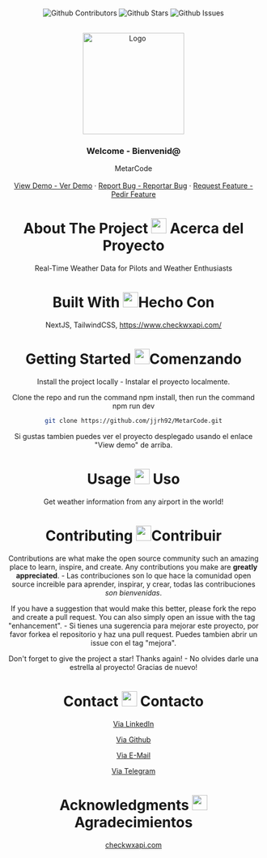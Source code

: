 <br />

<div align="center">

![Github Contributors](https://img.shields.io/github/contributors/jjrh92/MetarCode)
![Github Stars](https://img.shields.io/github/stars/jjrh92/MetarCode)
![Github Issues](https://img.shields.io/github/issues-raw/jjrh92/MetarCode)

<!-- PROJECT LOGO -->
<br />
<div align="center">
  <a href="https://github.com/jjrh92/MetarCode">
    <img src="https://aviationweek.com/sites/default/files/styles/crop_freeform/public/2020-05/2._atlanta_tower_atl_joe_pries.jpg?itok=jk1xv6Ww" alt="Logo" width="200" height="200">
  </a>

<h3 align="center">Welcome - Bienvenid@</h3>

  <p align=center">
    MetarCode
    <br />
    <br />
    <a href="https://metarcode.julioreyes.dev/">View Demo - Ver Demo</a>
    ·
    <a href="https://github.com/jjrh92/MetarCode/issues">Report Bug - Reportar Bug</a>
    ·
    <a href="https://github.com/jjrh92/MetarCode/issues">Request Feature - Pedir Feature</a>
  </p>
</div>

<!-- ABOUT THE PROJECT -->

<h1 align="center"> 
About The Project <img src="https://media2.giphy.com/media/4ZrRpqbSaWoyZYRoCd/giphy.gif" width="30px"> Acerca del Proyecto
</h1>

Real-Time Weather Data for Pilots and Weather Enthusiasts

<h1 align="center"> 
Built With <img src="https://media0.giphy.com/media/uhQuegHFqkVYuFMXMQ/giphy.gif" width="30px">Hecho Con
</h1>

NextJS, TailwindCSS, https://www.checkwxapi.com/

<!-- GETTING STARTED -->
<h1 align="center"> 
Getting Started <img src="https://media1.giphy.com/media/QvpqIQAAl66EfoTJj8/giphy.gif" width="30px">Comenzando
</h1>

Install the project locally - Instalar el proyecto localmente. 

Clone the repo and run the command npm install, then run the command npm run dev
   ```sh
   git clone https://github.com/jjrh92/MetarCode.git
   ```

Si gustas tambien puedes ver el proyecto desplegado usando el enlace "View demo" de arriba.

<!-- USAGE EXAMPLES -->
<h1 align="center"> 
Usage <img src="https://media4.giphy.com/media/v1.Y2lkPTc5MGI3NjExN2lvcWx2Ynpia3BjYnk3Yzlvdmw1cnBjdHI3cm5uY3QzenM1enNibiZlcD12MV9pbnRlcm5hbF9naWZfYnlfaWQmY3Q9cw/igPDtkfSJZMFwE0LP8/giphy.gif" width="30px"> Uso
</h1>

Get weather information from any airport in the world!

<!-- CONTRIBUTING -->
<h1 align="center"> 
Contributing <img src="https://media4.giphy.com/media/rkzUVAQe0zC52ActrJ/giphy.gif" width="30px">Contribuir
</h1>

Contributions are what make the open source community such an amazing place to learn, inspire, and create. Any contributions you make are **greatly appreciated**. - Las contribuciones son lo que hace la comunidad open source increible para aprender, inspirar, y crear, todas las contribuciones *son bienvenidas*. 

If you have a suggestion that would make this better, please fork the repo and create a pull request. You can also simply open an issue with the tag "enhancement". - Si tienes una sugerencia para mejorar este proyecto, por favor forkea el repositorio y haz una pull request. Puedes tambien abrir un issue con el tag "mejora".

Don't forget to give the project a star! Thanks again! - No olvides darle una estrella al proyecto! Gracias de nuevo!

<!-- CONTACT -->
<h1 align="center"> 
Contact <img src="https://media3.giphy.com/media/dA9zmG7BCtbauczAQY/giphy.gif" width="30px"> Contacto
</h1>

[Via LinkedIn](https://linkedin.com/jjrh92)

[Via Github](https://github.com/jjrh92)

[Via E-Mail](mailto:contact@julioreyes.dev)

[Via Telegram](https://t.me/jjrh92)

<!-- ACKNOWLEDGMENTS -->
<h1 align="center"> 
Acknowledgments <img src="https://media1.giphy.com/media/v1.Y2lkPTc5MGI3NjExbXliemQ4NzVmdXRxc3FyM3RjN2F2NzQ5MmRwZnJxa2VrZDBncjhtbiZlcD12MV9pbnRlcm5hbF9naWZfYnlfaWQmY3Q9cw/sa5tk2gi3G1MSmy1vY/giphy.gif" width="30px"> Agradecimientos
</h1>

[checkwxapi.com](https://www.checkwxapi.com//)

